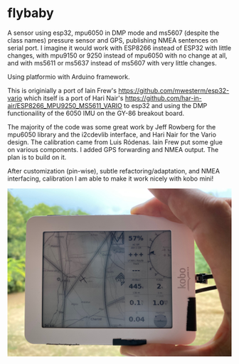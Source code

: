 # flybaby
A sensor using esp32, mpu6050 in DMP mode and ms5607 (despite the class names) pressure sensor and GPS, publishing NMEA sentences on serial port. 
I imagine it would work with ESP8266 instead of ESP32 with little changes, with mpu9150 or 9250 instead of mpu6050 with no change at all, and with ms5611 or ms5637 instead of ms5607 with very little changes.

Using platformio with Arduino framework.

This is originially a port of Iain Frew's https://github.com/mwesterm/esp32-vario which itself is a port of Hari Nair's https://github.com/har-in-air/ESP8266_MPU9250_MS5611_VARIO to esp32 and using the DMP functionaility of the 6050 IMU on the GY-86 breakout board.

The majority of the code was some great work by Jeff Rowberg for the mpu6050 library and the i2cdevlib interface, and Hari Nair for the Vario design. The calibration came from  Luis Ródenas. Iain Frew put some glue on various components. I added GPS forwarding and NMEA output.
The plan is to build on it.

After customization (pin-wise), subtle refactoring/adaptation, and NMEA interfacing, calibration I am able to make it work nicely with kobo mini!

![finished job](pics/fullsizeoutput_49e1.jpeg)

